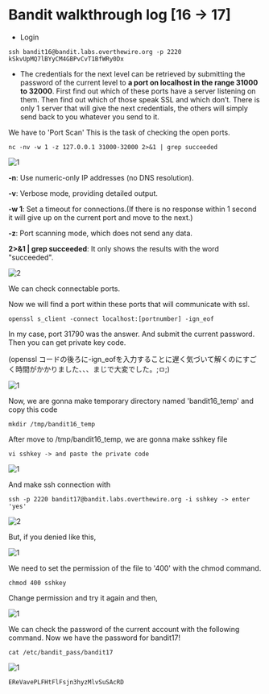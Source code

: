 # Bandit walkthrough log [16 -> 17]

- Login

```
ssh bandit16@bandit.labs.overthewire.org -p 2220
kSkvUpMQ7lBYyCM4GBPvCvT1BfWRy0Dx
```

- The credentials for the next level can be retrieved by submitting the password of the current level to **a port on localhost in the range 31000 to 32000**. First find out which of these ports have a server listening on them. Then find out which of those speak SSL and which don’t. There is only 1 server that will give the next credentials, the others will simply send back to you whatever you send to it.

We have to 'Port Scan' This is the task of checking the open ports.

```
nc -nv -w 1 -z 127.0.0.1 31000-32000 2>&1 | grep succeeded
```

![1](https://github.com/Narthy0301/Narthy0301.github.io/assets/172380852/3404c946-bea0-40ef-93b3-307a829236f3)

**-n**: Use numeric-only IP addresses (no DNS resolution).

**-v**: Verbose mode, providing detailed output.

**-w 1**: Set a timeout for connections.(If there is no response within 1 second it will give up on the 	  current port and move to the next.)

**-z**: Port scanning mode, which does not send any data.

**2>&1 | grep succeeded**: It only shows the results with the word "succeeded".

![2](https://github.com/Narthy0301/Narthy0301.github.io/assets/172380852/0da65bc7-3aee-459f-8799-6a7b48cb9655)

We can check connectable ports.

Now we will find a port within these ports that will communicate with ssl.

```
openssl s_client -connect localhost:[portnumber] -ign_eof
```

In my case, port 31790 was the answer. And submit the current password. Then you can get private key code. 

(openssl コードの後ろに-ign_eofを入力することに遅く気づいて解くのにすごく時間がかかりました、、、まじで大変でした。;ㅁ;)

![1](https://github.com/Narthy0301/Narthy0301.github.io/assets/172380852/6402b0aa-a40f-40fd-9ac7-5b4c1b3fe00f)

Now, we are gonna make temporary directory named  'bandit16_temp' and copy this code

```
mkdir /tmp/bandit16_temp
```

After move to  /tmp/bandit16_temp, we are gonna make sshkey file

```
vi sshkey -> and paste the private code 
```

![1](https://github.com/Narthy0301/Narthy0301.github.io/assets/172380852/50958200-fb28-4a41-a1da-7a7fd668e4b9)

And make ssh connection with

```
ssh -p 2220 bandit17@bandit.labs.overthewire.org -i sshkey -> enter 'yes'
```

![2](https://github.com/Narthy0301/Narthy0301.github.io/assets/172380852/9db8568d-45ba-43c6-bc37-f0e924c78b75)

But, if you denied like this,

![1](https://github.com/Narthy0301/Narthy0301.github.io/assets/172380852/551af0a2-fe70-4a7a-946d-747137e3706d)

We need to set the permission of the file to '400' with the chmod command.

```
chmod 400 sshkey
```

Change permission and try it again and then,

![1](https://github.com/Narthy0301/Narthy0301.github.io/assets/172380852/10e1c5f8-33bd-49dd-96b1-d54f5ec9a5fe)

We can check the password of the current account with the following command.
Now we have the password for bandit17!

```
cat /etc/bandit_pass/bandit17
```

![1](https://github.com/Narthy0301/Narthy0301.github.io/assets/172380852/0b540ff9-d2bd-4075-ab70-ca1cba9ff321)

```
EReVavePLFHtFlFsjn3hyzMlvSuSAcRD
```


